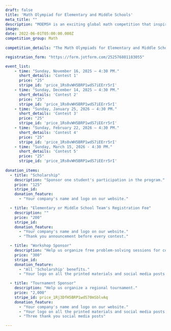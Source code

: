 ```yaml
---
draft: false
title: 'Math Olympiad for Elementary and Middle Schools'
meta_title: ""
description: "MOEMS® is an exciting global math competition that inspires creativity, sharpens problem-solving skills, and empowers students in grades 4-8 to excel and have fun with math!"
image: 
date: 2022-06-01T05:00:00.000Z
competition_group: Math
  
competition_details: "The Math Olympiads for Elementary and Middle Schools (MOEMS®) is a globally recognized math competition program aimed at fostering problem-solving skills, mathematical creativity, and ingenuity among students. Established in 1979, MOEMS® serves over 120,000 participants annually from all 50 U.S. states and 39 countries. The program offers contests for two divisions: Grades 4-6 (Division E) and Grades 6-8 (Division M), with teams of up to 35 students. MOEMS® provides both paper-based and online test formats, making it accessible for traditional and remote settings. It emphasizes teaching multiple strategies for innovative problem-solving in a fun and challenging environment."

registration_form: "https://form.jotform.com/252576801183055"

event_list:
    - time: "Sunday, November 16, 2025 – 4:30 PM."
      short_details: 'Contest 1'
      price: "25"
      stripe_id: 'price_1Rs0vWH5BRP1wdS7iEErr5rI'
    - time: "Sunday, December 14, 2025 – 4:30 PM."
      short_details: 'Contest 2'
      price: "25"
      stripe_id: 'price_1Rs0vWH5BRP1wdS7iEErr5rI'
    - time: "Sunday, January 25, 2026 – 4:30 PM."
      short_details: 'Contest 3'
      price: "25"
      stripe_id: 'price_1Rs0vWH5BRP1wdS7iEErr5rI'
    - time: "Sunday, February 22, 2026 – 4:30 PM."
      short_details: 'Contest 4'
      price: "25"
      stripe_id: 'price_1Rs0vWH5BRP1wdS7iEErr5rI'
    - time: "Sunday, March 15, 2026 - 4:30 PM."
      short_details: 'Contest 5'
      price: "25"
      stripe_id: 'price_1Rs0vWH5BRP1wdS7iEErr5rI'
    
donation_items: 
  - title: "Scholarship"
    description: "Sponsor one student's participation in the program."
    price: "125"
    stripe_id: 
    donation_feature:
      - "Your company's name and logo on our website."

  - title: "Elementary or Middle School Team's Registration Fee"
    description: ""
    price: "200"
    stripe_id: 
    donation_feature:
      - "Your company's name and logo on our website."
      - "Thank you announcement before every contest."

  - title: "Workshop Sponsor"
    description: "Help us organize free problem-solving sessions for community students. The donation pays for supplies, staffing, and thank you gift for the lecturer."
    price: "300"
    stripe_id: 
    donation_feature:
      - "All 'Scholarship' benefits."
      - "Your logo on all the printed materials and social media posts advertising the event."

  - title: "Tournament Sponsor"
    description: "Help us organize a regional tournament."
    price: "2,000"
    stripe_id: price_1Rj3DfH5BRP1wdS70mSblvAq
    donation_feature:
      - "Your company's name and logo on our website."
      - "Your logo on all the printed materials and social media posts advertising the event."
      - "Three thank you social media posts"

---
```

